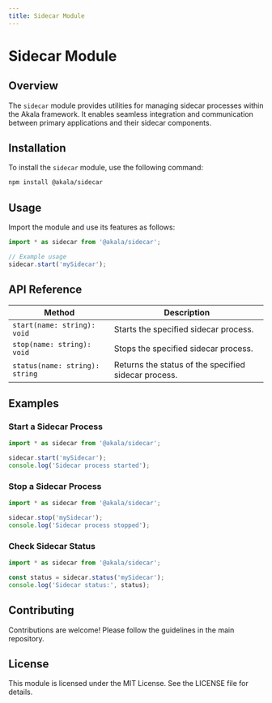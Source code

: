 ```yaml
---
title: Sidecar Module
---
```

# Sidecar Module

## Overview
The `sidecar` module provides utilities for managing sidecar processes within the Akala framework. It enables seamless integration and communication between primary applications and their sidecar components.

## Installation
To install the `sidecar` module, use the following command:

```bash
npm install @akala/sidecar
```

## Usage
Import the module and use its features as follows:

```javascript
import * as sidecar from '@akala/sidecar';

// Example usage
sidecar.start('mySidecar');
```

## API Reference

| Method | Description |
| --- | --- |
| `start(name: string): void` | Starts the specified sidecar process. |
| `stop(name: string): void` | Stops the specified sidecar process. |
| `status(name: string): string` | Returns the status of the specified sidecar process. |

## Examples

### Start a Sidecar Process
```javascript
import * as sidecar from '@akala/sidecar';

sidecar.start('mySidecar');
console.log('Sidecar process started');
```

### Stop a Sidecar Process
```javascript
import * as sidecar from '@akala/sidecar';

sidecar.stop('mySidecar');
console.log('Sidecar process stopped');
```

### Check Sidecar Status
```javascript
import * as sidecar from '@akala/sidecar';

const status = sidecar.status('mySidecar');
console.log('Sidecar status:', status);
```

## Contributing
Contributions are welcome! Please follow the guidelines in the main repository.

## License
This module is licensed under the MIT License. See the LICENSE file for details.